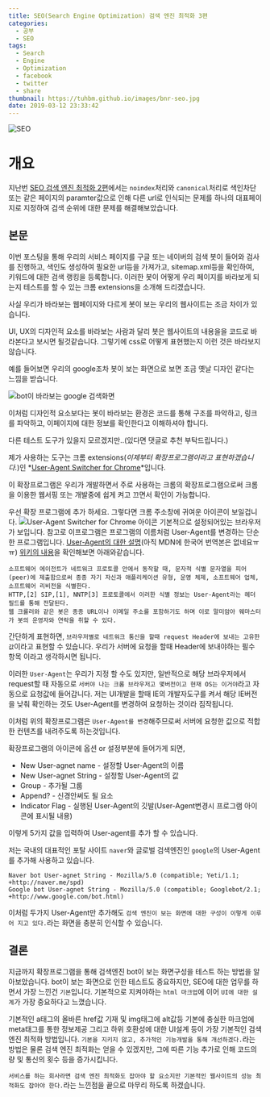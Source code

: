 ```yaml
---
title: SEO(Search Engine Optimization) 검색 엔진 최적화 3편
categories:
  - 공부
  - SEO
tags:
  - Search
  - Engine
  - Optimization
  - facebook
  - twitter
  - share
thumbnail: https://tuhbm.github.io/images/bnr-seo.jpg
date: 2019-03-12 23:33:42
---
```

![SEO](https://tuhbm.github.io/images/seo.jpg)

# 개요
지난번 [SEO 검색 엔진 최적화 2편](https://tuhbm.github.io/2019/03/04/seo2/)에서는 `noindex`처리와 `canonical`처리로 색인차단 
또는 같은 페이지의 paramter값으로 인해 다른 url로 인식되는 문제를 하나의 대표페이지로 지정하여 검색 순위에 대한 문제를 해결해보았습니다.

## 본문

이번 포스팅을 통해 우리의 서비스 페이지를 구글 또는 네이버의 검색 봇이 들어와 검사를 진행하고, 색인도 생성하여 필요한 url등을 가져가고, 
sitemap.xml등을 확인하여, 키워드에 대한 검색 랭킹을 등록합니다. 
이러한 봇이 어떻게 우리 페이지를 바라보게 되는지 테스트를 할 수 있는 크롬 extensions을 소개해 드리겠습니다.

사실 우리가 바라보는 웹페이지와 다르게 봇이 보는 우리의 웹사이트는 조금 차이가 있습니다.

UI, UX의 디자인적 요소를 바라보는 사람과 달리 봇은 웹사이트의 내용을을 코드로 바라본다고 보시면 될것같습니다. 
그렇기에 css로 어떻게 표현했는지 이런 것은 바라보지 않습니다.
<!-- more -->

예를 들어보면 우리의 google조차 봇이 보는 화면으로 보면 조금 옛날 디자인 같다는 느낌을 받습니다.

![bot이 바라보는 google 검색화면](https://tuhbm.github.io/images/img_search_google.png)

이처럼 디자인적 요소보다는 봇이 바라보는 환경은 코드를 통해 구조를 파악하고, 링크를 파악하고, 이페이지에 대한 정보를 확인한다고 이해하셔야 합니다.

다른 테스트 도구가 있을지 모르겠지만..(있다면 댓글로 추천 부탁드립니다.)

제가 사용하는 도구는 크롬 extensions(_이제부터 확장프로그램이라고 표현하겠습니다._)인 *[User-Agent Switcher for Chrome](https://chrome.google.com/webstore/search/User-Agent%20Switcher%20for%20Chrome)*입니다.

이 확장프로그램은 우리가 개발하면서 주로 사용하는 크롬의 확장프로그램으로써 크롬을 이용한 웹서핑 또는 개발중에 쉽게 켜고 끄면서 확인이 가능합니다.

우선 확장 프로그램에 추가 하세요. 그렇다면 크롬 주소창에 귀여운 아이콘이 보일겁니다.
![User-Agent Switcher for Chrome 아이콘](https://tuhbm.github.io/images/ico_seo.png)
기본적으로 설정되어있는 브라우저가 보입니다.
참고로 이프로그램은 프로그램의 이름처럼 User-Agent를 변경하는 단순한 프로그램입니다.
[User-Agent의 대한 설명](https://developer.mozilla.org/ko/docs/Web/HTTP/Headers/User-Agent)(아직 MDN에 한국어 번역본은 없네요ㅠㅠ)
[위키의 내용](https://ko.wikipedia.org/wiki/%EC%82%AC%EC%9A%A9%EC%9E%90_%EC%97%90%EC%9D%B4%EC%A0%84%ED%8A%B8)을 확인해보면 아래와같습니다.

```text
소프트웨어 에이전트가 네트워크 프로토콜 안에서 동작할 때, 문자적 식별 문자열을 피어(peer)에 제출함으로써 종종 자기 자신과 애플리케이션 유형, 운영 체제, 소프트웨어 업체, 소프트웨어 리비전을 식별한다. 
HTTP,[2] SIP,[1], NNTP[3] 프로토콜에서 이러한 식별 정보는 User-Agent라는 헤더 필드를 통해 전달된다. 
웹 크롤러와 같은 봇은 종종 URL이나 이메일 주소를 포함하기도 하며 이로 말미암아 웨마스터가 봇의 운영자와 연락을 취할 수 있다.
```

간단하게 표현하면, `브라우저별로 네트워크 통신을 할때 request Header에 보내는 고유한 값`이라고 표현할 수 있습니다. 
우리가 서버에 요청을 할때 Header에 보내야하는 필수 항목 이라고 생각하시면 됩니다.

이러한 `User-Agent`는 우리가 지정 할 수도 있지만, 일반적으로 해당 브라우저에서 request할 때 자동으로 `서버야 나는 크롬 브라우저고 몇버전이고 현재 OS는 이거야`라고 자동으로 요청값에 들어갑니다.
저는 UI개발을 할때 IE의 개발자도구를 켜서 해당 IE버전을 낮춰 확인하는 것도 User-Agent를 변경하여 요청하는 것이라 짐작됩니다.

이처럼 위의 확장프로그램은 `User-Agent를 변경`해주므로써 서버에 요청한 값으로 적합한 컨텐츠를 내려주도록 하는것입니다.

확장프로그램의 아이콘에 옵션 or 설정부분에 들어가게 되면,

- New User-agnet name - 설정할 User-Agent의 이름
- New User-agnet String - 설정할 User-Agent의 값
- Group - 추가될 그룹
- Append? - 신경안써도 될 요소
- Indicator Flag - 실행된 User-Agent의 깃발(User-Agent변경시 프로그램 아이콘에 표시될 내용) 

이렇게 5가지 값을 입력하여 User-agent를 추가 할 수 있습니다.

저는 국내의 대표적인 포탈 사이트 `naver`와 글로벌 검색엔진인 `google`의 User-Agent를 추가해 사용하고 있습니다.
```text
Naver bot User-agnet String - Mozilla/5.0 (compatible; Yeti/1.1; +http://naver.me/spd)
Google bot User-agnet String - Mozilla/5.0 (compatible; Googlebot/2.1; +http://www.google.com/bot.html)
```
이처럼 두가지 User-Agent만 추가해도 `검색 엔진이 보는 화면에 대한 구성이 이렇게 이루어 지고 있다.`라는 화면을 충분히 인식할 수 있습니다.

## 결론

지금까지 확장프로그램을 통해 검색엔진 bot이 보는 화면구성을 테스트 하는 방법을 알아보았습니다.
bot이 보는 화면으로 인한 테스트도 중요하지만, SEO에 대한 업무를 하면서 가장 느낀건 `기본`입니다.
기본적으로 지켜야하는 `html 마크업`에 이어 `UI에 대한 설계`가 가장 중요하다고 느꼈습니다.

기본적인 a태그의 올바른 href값 기재 및 img태그에 alt값등 기본에 충실한 마크업에 meta태그를 통한 정보제공 그리고 하위 호환성에 
대한 UI설계 등이 가장 기본적인 검색 엔진 최적화 방법입니다.
`기본을 지키지 않고, 추가적인 기능개발을 통해 개선하겠다.`라는 방법은 물론 검색 엔진 최적화는 얻을 수 있겠지만, 
그에 따른 기능 추가로 인해 코드의 량 및 통신의 횟수 등을 증가시킵니다.

`서비스를 하는 회사라면 검색 엔진 최적화도 잡아야 할 요소지만 기본적인 웹사이트의 성능 최적화도 잡아야 한다.`라는 느낀점을 끝으로 마무리 하도록 하겠습니다.

